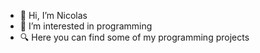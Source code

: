 - 👋 Hi, I’m Nicolas
- 👀 I’m interested in programming
- 🔍 Here you can find some of my programming projects

<!---
Gh0sTiCeK/Gh0sTiCeK is a ✨ special ✨ repository because its `README.md` (this file) appears on your GitHub profile.
You can click the Preview link to take a look at your changes.
--->
